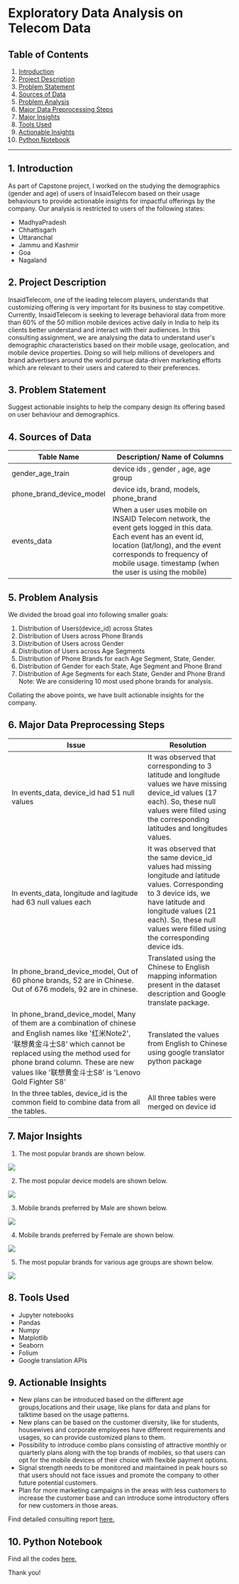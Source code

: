 # Exploratory Data Analysis on Telecom Data

## Table of Contents
1. [Introduction](#section1)
2. [Project Description](#section2)
3. [Problem Statement](#section3)
4. [Sources of Data](#section4)
5. [Problem Analysis](#section5)
6. [Major Data Preprocessing Steps](#section6)
7. [Major Insights](#section7)
8. [Tools Used](#section8)
9. [Actionable Insights](#section9)
10. [Python Notebook](#section10)
-------
<a id=section1></a>
## 1. Introduction
As part of Capstone project, I worked on the studying the demographics (gender and age) of users of InsaidTelecom based on their usage behaviours to provide actionable insights for impactful offerings by the company. Our analysis is restricted to users of the following states:
- MadhyaPradesh 
- Chhattisgarh
- Uttaranchal
- Jammu and Kashmir 
- Goa
- Nagaland  

<a id=section2></a>
## 2. Project Description
InsaidTelecom, one of the leading telecom players, understands that customizing offering is very important for its business to stay competitive.
Currently, InsaidTelecom is seeking to leverage behavioral data from more than 60% of the 50 million mobile devices active daily in India to help its clients better understand and interact with their audiences.
In this consulting assignment, we are analysing the data to understand user's demographic characteristics based on their mobile usage, geolocation, and mobile device properties.
Doing so will help millions of developers and brand advertisers around the world pursue data-driven marketing efforts which are relevant to their users and catered to their preferences.

<a id=section3></a>
## 3. Problem Statement
Suggest actionable insights to help the company design its offering based on user behaviour and demographics.

<a id=section4></a>
## 4. Sources of Data
|   Table Name | Description/ Name of Columns  |
| ------------ | ------------ |
| gender_age_train  | device ids , gender , age,  age group   |
| phone_brand_device_model  | device ids, brand, models, phone_brand |
| events_data | When a user uses mobile on INSAID Telecom network, the event gets logged in this data. Each event has an event id, location (lat/long), and the event corresponds to frequency of mobile usage. timestamp (when the user is using the mobile) |

<a id=section5></a>
## 5. Problem Analysis
We divided the broad goal into following smaller goals:
1.	Distribution of Users(device_id) across States
2.	Distribution of Users across Phone Brands
3.	Distribution of Users across Gender
4.	Distribution of Users across Age Segments
5.	Distribution of Phone Brands for each Age Segment, State, Gender.
6.	Distribution of Gender for each State, Age Segment and Phone Brand
7.	Distribution of Age Segments for each State, Gender and Phone Brand
Note: We are considering 10 most used phone brands for analysis.

Collating the above points, we have built actionable insights for the company.

<a id=section6></a>
## 6. Major Data Preprocessing Steps
|  Issue | Resolution   |
| ------------ | ------------ |
| In events_data, device_id had 51 null values | It was observed that corresponding to 3 latitude and longitude values we have missing device_id values (17 each). So, these null values were filled using the corresponding latitudes and longitudes values.|
| In events_data, longitude and lagitude had 63 null values each  | It was observed that the same device_id values had missing longitude and latitude values. Corresponding to 3 device ids, we have latitude and longitude values (21 each). So, these null values were filled using the corresponding device ids.  |
| In phone_brand_device_model, Out of 60 phone brands, 52 are in Chinese. Out of 676 models, 92 are in chinese. | Translated using the Chinese to English mapping information present in the dataset description and Google translate package. |
| In phone_brand_device_model, Many of them are a combination of chinese and English names like '红米Note2', '联想黄金斗士S8' which cannot be replaced using the method used for phone brand column. These are new values like '联想黄金斗士S8' is 'Lenovo Gold Fighter S8' | Translated the values from English to Chinese using google translator python package |
| In the three tables, device_id is the common field to combine data from all the tables.  | All three tables were merged on device id |

<a id=section7></a>
## 7. Major Insights
1. The most popular brands are shown below.

![](https://github.com/somagicc/Exploratory-Data_Analysis-on-Telecom-Data/blob/master/Images/Popular_brands.png)

2. The most popular device models are shown below.

![](https://github.com/somagicc/Exploratory-Data_Analysis-on-Telecom-Data/blob/master/Images/Popular_device_models.png)

3. Mobile brands preferred by Male are shown below.

![](https://github.com/somagicc/Exploratory-Data_Analysis-on-Telecom-Data/blob/master/Images/Brands%20preferred%20by%20Male.png)

4. Mobile brands preferred by Female are shown below.

![](https://github.com/somagicc/Exploratory-Data_Analysis-on-Telecom-Data/blob/master/Images/Brands%20preferred%20by%20Female.png)

5. The most popular brands for various age groups are shown below.

![](https://github.com/somagicc/Exploratory-Data_Analysis-on-Telecom-Data/blob/master/Images/Most%20popular%20brands%20for%20various%20age%20groups.png)


<a id=section8></a>
## 8. Tools Used
- Jupyter notebooks
- Pandas
- Numpy
- Matplotlib
- Seaborn
- Folium
- Google translation APIs

<a id=section9></a>
## 9. Actionable Insights
- New plans can be introduced based on the different age groups,locations and their usage, like plans for data and plans for talktime based on the usage patterns.
- New plans can be based on the customer diversity, like for students, housewives and corporate employees have different requirements and usages, so can provide customized plans to them.
- Possibility to introduce combo plans consisting of attractive monthly or quarterly  plans along with the top brands of mobiles, so that users can opt for the mobile devices of their choice with flexible payment options.
- Signal strength needs to be monitored and maintained in peak hours so that users should not face issues and promote the company to other future potential customers.
- Plan for more marketing campaigns in the areas with less customers to increase the customer base and can introduce some introductory offers for new customers in those areas.

Find detailed consulting report [here.](https://drive.google.com/file/d/1pxtaf7mcOnvCnpnFC4hKzRm74ljGrM-8/view?usp=sharing)

<a id=section10></a>
## 10. Python Notebook
Find all the codes [here.](https://github.com/somagicc/Exploratory-Data_Analysis-on-Telecom-Data/blob/master/Insaid_Telecom_EDA.ipynb)

Thank you!
